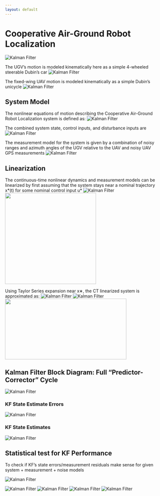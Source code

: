 ```yaml
---
layout: default
---
```


# Cooperative Air-Ground Robot Localization


![Kalman Filter](../Images/State_Estimation.png)

The UGV’s motion is modeled kinematically here as a simple 4-wheeled steerable Dubin’s car 
![Kalman Filter](../Images/Estimation/estdyn1.png)

The fixed-wing UAV motion is modeled kinematically as a simple Dubin’s unicycle 
![Kalman Filter](../Images/Estimation/estdyn2.png)

## System Model
The nonlinear equations of motion describing the Cooperative Air-Ground Robot Localization system is defined as: 
![Kalman Filter](../Images/Estimation/estmodel1.png)

The combined system state, control inputs, and disturbance inputs are 
![Kalman Filter](../Images/Estimation/estmodel2.png)

The measurement model for the system is given by a combination of noisy ranges and azimuth angles of the UGV relative to the UAV and noisy UAV GPS measurements 
![Kalman Filter](../Images/Estimation/estmodel3.png)

## Linearization
The continuous-time nonlinear dynamics and measurement models can be linearized by first assuming that the system stays near a nominal trajectory x*(t) for some nominal control input u*
![Kalman Filter](../Images/Estimation/estlin1.png)
<br>
<img src="/Images/Estimation/estlin2.png" style="height: 300px; width:300px;"/>

Using Taylor Series expansion near x∗, the CT linearized system is approximated as:
![Kalman Filter](../Images/Estimation/estlin3.png)
![Kalman Filter](../Images/Estimation/estlin4.png)
<br>
<img src="/Images/Estimation/estlin5.png" style="height: 200px; width:400px;"/>

## Kalman Filter Block Diagram: Full “Predictor-Corrector” Cycle
![Kalman Filter](../Images/Estimation/estfilter1.png)

### KF State Estimate Errors
![Kalman Filter](../Images/Estimation/estresult1.png)

### KF State Estimates
![Kalman Filter](../Images/Estimation/estresult2.png)

## Statistical test for KF Performance
To check if KF’s state errors/measurement residuals make sense for given system + measurement + noise models

![Kalman Filter](../Images/Estimation/estperform1.png)

![Kalman Filter](../Images/Estimation/estperform2.png)
![Kalman Filter](../Images/Estimation/estperform3.png)
![Kalman Filter](../Images/Estimation/estperform4.png)
![Kalman Filter](../Images/Estimation/estperform5.png)
